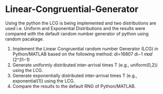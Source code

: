 # Linear-Congruential-Generator
Using the python the LCG is being implemented and two distributions are used i.e. Uniform and Exponential Distributions and the results were compared with the default random number generator of python using random pacakage.
1.	Implement the Linear Congruential random number Generator (LCG) in Python/MATLAB based on the following method:
     di=16807 di−1 𝑚𝑜𝑑 (2^31−1)
2.	Generate uniformly distributed inter-arrival times T (e.g., uniform(0,2)) using the LCG.
3.	Generate exponentially distributed inter-arrival times T (e.g., exponential(1)) using the LCG.
4.	Compare the results to the default RNG of Python/MATLAB.
